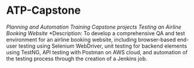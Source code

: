 # ATP-Capstone 
*Planning and Automation Training Capstone projects*
*Testing an Airline Booking Website*
*Description:
       To develop a comprehensive QA and test environment for an airline booking website, including browser-based end-user testing using Selenium WebDriver, unit testing for backend elements using TestNG, API testing with Postman on AWS cloud, and automation of the testing process through the creation of a Jenkins job.
